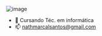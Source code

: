 ![image](https://github.com/user-attachments/assets/0592fae4-c9a1-4cfc-b555-59776af8a0cb)

- 🌱 Cursando Téc. em informática
- 📫 nathmarcalsantos@gmail.com

